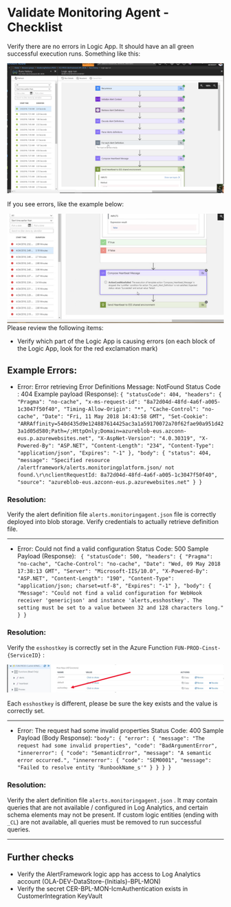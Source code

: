 # Validate Monitoring Agent - Checklist

Verify there are no errors in Logic App. It should have an all green successful execution runs. Something like this:

![Screen Shot 2018-05-09 at 11.56.31 AM.png](.attachments/Screen%20Shot%202018-05-09%20at%2011.56.31%20AM-eeb57a98-339e-4d2b-8b71-fe863dc456fa.png)

If you see errors, like the example below:

![Screen Shot 2018-04-24 at 5.01.38 PM.png](.attachments/Screen%20Shot%202018-04-24%20at%205.01.38%20PM-b6345553-b8c7-4965-9751-8995fd5271e5.png)
Please review the following items:
- Verify which part of the Logic App is causing errors (on each block of the Logic App, look for the red exclamation mark)

## Example Errors:
- Error: Error retrieving Error Definitions
Message: NotFound
Status Code : 404
Example payload (Response):
`{
    "statusCode": 404,
    "headers": {
        "Pragma": "no-cache",
        "x-ms-request-id": "8a72d04d-48fd-4a6f-a005-1c3047f50f40",
        "Timing-Allow-Origin": "*",
        "Cache-Control": "no-cache",
        "Date": "Fri, 11 May 2018 14:43:58 GMT",
        "Set-Cookie": "ARRAffinity=540d435d9e124887614425ac3a1a59170072a70f62fae90a951d423a1d05d580;Path=/;HttpOnly;Domain=azureblob-eus.azconn-eus.p.azurewebsites.net",
        "X-AspNet-Version": "4.0.30319",
        "X-Powered-By": "ASP.NET",
        "Content-Length": "234",
        "Content-Type": "application/json",
        "Expires": "-1"
    },
    "body": {
        "status": 404,
        "message": "Specified resource /alertframework/alerts.monitoringplatform.json/ not found.\r\nclientRequestId: 8a72d04d-48fd-4a6f-a005-1c3047f50f40",
        "source": "azureblob-eus.azconn-eus.p.azurewebsites.net"
    }
}`
### Resolution: 
Verify the alert definition file `alerts.monitoringagent.json` file is correctly deployed into blob storage. 
Verify credentials to actually retrieve definition file.

---
- Error: Could not find a valid configuration
Status Code: 500
Sample Payload (Response):
`
{
    "statusCode": 500,
    "headers": {
        "Pragma": "no-cache",
        "Cache-Control": "no-cache",
        "Date": "Wed, 09 May 2018 17:38:13 GMT",
        "Server": "Microsoft-IIS/10.0",
        "X-Powered-By": "ASP.NET",
        "Content-Length": "190",
        "Content-Type": "application/json; charset=utf-8",
        "Expires": "-1"
    },
    "body": {
        "Message": "Could not find a valid configuration for WebHook receiver 'genericjson' and instance 'alerts,esshostkey'. The setting must be set to a value between 32 and 128 characters long."
    }
}`

### Resolution: 
Verify the `esshostkey` is correctly set in the Azure Function `FUN-PROD-Cinst-{ServiceID}` :

![image.png](.attachments/image-1e9c8772-ebe0-442d-a224-9c2cfce46e71.png)

Each `esshostkey` is different, please be sure the key exists and the value is correctly set.

---
- Error: The request had some invalid properties
Status Code: 400
Sample Payload (Body Response): 
`
    "body": {
        "error": {
            "message": "The request had some invalid properties",
            "code": "BadArgumentError",
            "innererror": {
                "code": "SemanticError",
                "message": "A semantic error occurred.",
                "innererror": {
                    "code": "SEM0001",
                    "message": "Failed to resolve entity 'RunbookName_s'"
                }
            }
        }
    }
`
### Resolution: 
Verify the alert definition file `alerts.monitoringagent.json` . It may contain queries that are not available / configured in Log Analytics, and certain schema elements may not be present. If custom logic entities (ending with `_CL`) are not available, all queries must be removed to run successful queries.

---

## Further checks

- Verify the AlertFramework logic app has access to Log Analytics account (OLA-DEV-DataStore-{Initials}-BPL-MON)
- Verify the secret CER-BPL-MON-IcmAuthentication exists in CustomerIntegration KeyVault



